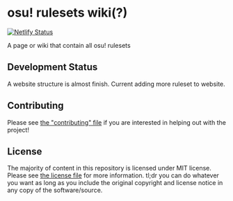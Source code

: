 # osu! rulesets wiki(?)

 [![Netlify Status](https://api.netlify.com/api/v1/badges/dda6b2bf-05d7-4d90-ad9d-b2a4c1bca8fa/deploy-status)](https://app.netlify.com/sites/osu-ruleset/deploys)

 A page or wiki that contain all osu! rulesets

## Development Status

A website structure is almost finish. Current adding more ruleset to website.

## Contributing

Please see [the "contributing" file](CONTRIBUTING.md) if you are interested in helping out with the project!

## License

The majority of content in this repository is licensed under MIT license. Please see [the license file](LICENSE) for more information. tl;dr you can do whatever you want as long as you include the original copyright and license notice in any copy of the software/source.
